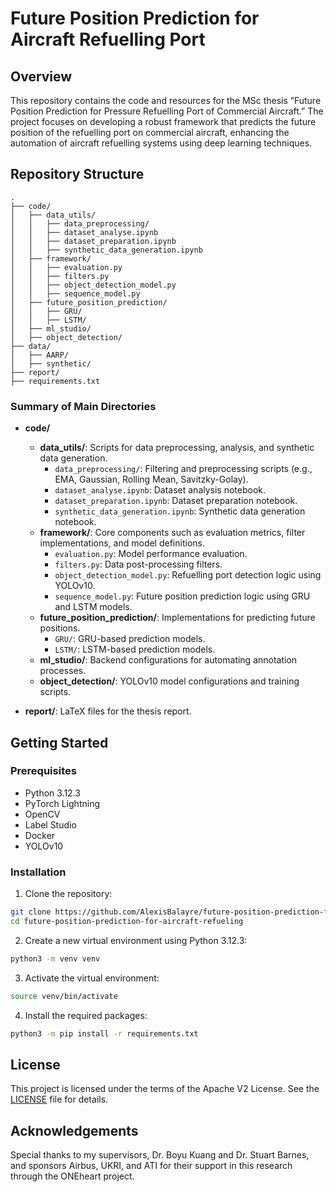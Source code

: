 # Future Position Prediction for Aircraft Refuelling Port

## Overview

This repository contains the code and resources for the MSc thesis “Future Position Prediction for Pressure Refuelling Port of Commercial Aircraft.” The project focuses on developing a robust framework that predicts the future position of the refuelling port on commercial aircraft, enhancing the automation of aircraft refuelling systems using deep learning techniques.

## Repository Structure

```plaintext
.
├── code/
│   ├── data_utils/
│   │   ├── data_preprocessing/
│   │   ├── dataset_analyse.ipynb
│   │   ├── dataset_preparation.ipynb
│   │   ├── synthetic_data_generation.ipynb
│   ├── framework/
│   │   ├── evaluation.py
│   │   ├── filters.py
│   │   ├── object_detection_model.py
│   │   ├── sequence_model.py
│   ├── future_position_prediction/
│   │   ├── GRU/
│   │   ├── LSTM/
│   ├── ml_studio/
│   ├── object_detection/
├── data/
│   ├── AARP/
│   ├── synthetic/
├── report/
├── requirements.txt
```

### Summary of Main Directories

- **code/**

  - **data_utils/**: Scripts for data preprocessing, analysis, and synthetic data generation.
    - `data_preprocessing/`: Filtering and preprocessing scripts (e.g., EMA, Gaussian, Rolling Mean, Savitzky-Golay).
    - `dataset_analyse.ipynb`: Dataset analysis notebook.
    - `dataset_preparation.ipynb`: Dataset preparation notebook.
    - `synthetic_data_generation.ipynb`: Synthetic data generation notebook.
  - **framework/**: Core components such as evaluation metrics, filter implementations, and model definitions.
    - `evaluation.py`: Model performance evaluation.
    - `filters.py`: Data post-processing filters.
    - `object_detection_model.py`: Refuelling port detection logic using YOLOv10.
    - `sequence_model.py`: Future position prediction logic using GRU and LSTM models.
  - **future_position_prediction/**: Implementations for predicting future positions.
    - `GRU/`: GRU-based prediction models.
    - `LSTM/`: LSTM-based prediction models.
  - **ml_studio/**: Backend configurations for automating annotation processes.
  - **object_detection/**: YOLOv10 model configurations and training scripts.

- **report/**: LaTeX files for the thesis report.

## Getting Started

### Prerequisites

- Python 3.12.3
- PyTorch Lightning
- OpenCV
- Label Studio
- Docker
- YOLOv10

### Installation

1. Clone the repository:

```bash
git clone https://github.com/AlexisBalayre/future-position-prediction-for-aircraft-refueling
cd future-position-prediction-for-aircraft-refueling
```

2. Create a new virtual environment using Python 3.12.3:

```bash
python3 -m venv venv
```

3. Activate the virtual environment:

```bash
source venv/bin/activate
```

4. Install the required packages:

```bash
python3 -m pip install -r requirements.txt
```

## License

This project is licensed under the terms of the Apache V2 License. See the [LICENSE](LICENSE) file for details.

## Acknowledgements

Special thanks to my supervisors, Dr. Boyu Kuang and Dr. Stuart Barnes, and sponsors Airbus, UKRI, and ATI for their support in this research through the ONEheart project.
